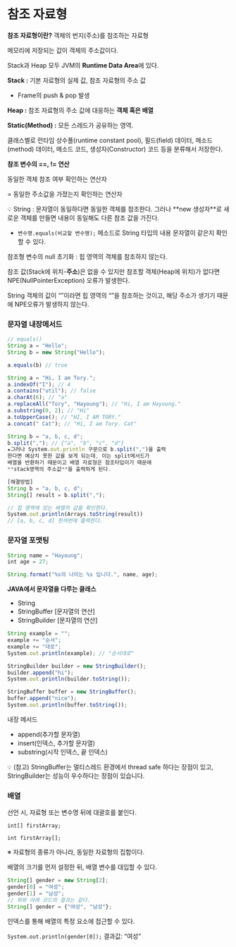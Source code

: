 # 참조 자료형

**참조 자료형이란?** 객체의 번지(주소)를 참조하는 자료형

메모리에 저장되는 값이 객체의 주소값이다.

Stack과 Heap 모두 JVM의 **Runtime Data Area**에 있다.

**Stack :** 기본 자료형의 실제 값, 참조 자료형의 주소 값

- Frame의 push & pop 발생

**Heap :** 참조 자료형의 주소 값에 대응하는 **객체 혹은 배열**

**Static(Method) :** 모든 스레드가 공유하는 영역.

클래스별로 런타임 상수풀(runtime constant pool), 필드(field) 데이터, 메소드(method) 데이터, 메소드 코드, 생성자(Constructor) 코드 등을 분류해서 저장한다.

**참조 변수의 ==, != 연산**

동일한 객체 참조 여부 확인하는 연산자

= 동일한 주소값을 가졌는지 확인하는 연산자

<aside>
💡 String : 문자열이 동일하다면 동일한 객체를 참조한다.
그러나 **new 생성자**로 새로운 객체를 만들면 내용이 동일해도 다른 참조 값을 가진다.

</aside>

- `변수명.equals(비교할 변수명);` 메소드로 String 타입의 내용 문자열이 같은지 확인할 수 있다.

참조형 변수의 null 초기화 : 힙 영역의 객체를 참조하지 않는다.

참조 값(Stack에 위치-**주소**)은 없을 수 있지만 참조할 객체(Heap에 위치)가 없다면 NPE(NullPointerException) 오류가 발생한다.

String 객체의 값이 “”이라면 힙 영역의 “”을 참조하는 것이고, 해당 주소가 생기기 때문에 NPE오류가 발생하지 않는다.

### 문자열 내장메서드

```jsx
// equals()
String a = "Hello";
String b = new String("Hello");

a.equals(b) // true

String a = "Hi, I am Tory.";
a.indexOf("I"); // 4
a.contains("util"); // false
a.charAt(6); // "a"
a.replaceAll("Tory", "Hayoung"); // "Hi, I am Hayoung."
a.substring(0, 2); // "Hi"
a.toUpperCase(); // "HI, I AM TORY."
a.concat(" Cat"); // "Hi, I am Tory. Cat"

String b = "a, b, c, d";
b.split(","); // {"a", "b", "c", "d"}
★그러나 System.out.println 구문으로 b.split(",")을 출력
한다면 예상치 못한 값을 보게 되는데, 이는 split메서드가
배열을 반환하기 때문이고 배열 자료형은 참조타입이기 때문에
**stack영역의 주소값**을 출력하게 된다.

[해결방법]
String b = "a, b, c, d";
String[] result = b.split(",");

// 힙 영역에 있는 배열의 값을 확인한다.
System.out.println(Arrays.toString(result))
// [a, b, c, d] 한꺼번에 출력한다.
```

### 문자열 포맷팅

```jsx
String name = "Hayoung";
int age = 27;

String.format("%s의 나이는 %s 입니다.", name, age);
```

**JAVA에서 문자열을 다루는 클래스**

- String
- StringBuffer [문자열의 연산]
- StringBuilder [문자열의 연산]

```jsx
String example = "";
example += "순서";
example += "대로";
System.out.println(example); // "순서대로"

StringBuilder builder = new StringBuilder();
builder.append("hi");
System.out.println(builder.toString());

StringBuffer buffer = new StringBuffer();
buffer.append("nice");
System.out.println(buffer.toString());
```

내장 메서드

- append(추가할 문자열)
- insert(인덱스, 추가할 문자열)
- substring(시작 인덱스, 끝 인덱스)

<aside>
💡 (참고) StringBuffer는 멀티스레드 환경에서 thread safe 하다는 장점이 있고, StringBuilder는 성능이 우수하다는 장점이 있습니다.

</aside>

### 배열

선언 시, 자료형 또는 변수명 뒤에 대괄호를 붙인다.

`int[] firstArray;`

`int firstArray[];`

※ 자료형의 종류가 아니라, 동일한 자료형의 집합이다.

배열의 크기를 먼저 설정한 뒤, 배열 변수를 대입할 수 있다.

```jsx
String[] gender = new String[2];
gender[0] = "여성";
gender[1] = "남성";
// 위와 아래 코드의 결과는 같다.
String[] gender = {"여성", "남성"};
```

인덱스를 통해 배열의 특정 요소에 접근할 수 있다.

`System.out.println(gender[0]);` 결과값: “여성”
